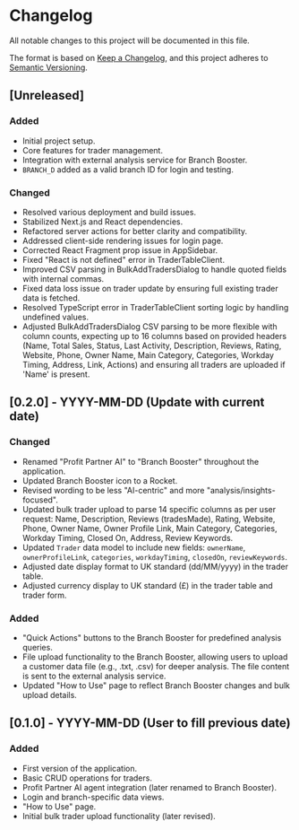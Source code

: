 
# Changelog

All notable changes to this project will be documented in this file.

The format is based on [Keep a Changelog](https://keepachangelog.com/en/1.0.0/),
and this project adheres to [Semantic Versioning](https://semver.org/spec/v2.0.0.html).

## [Unreleased]

### Added
- Initial project setup.
- Core features for trader management.
- Integration with external analysis service for Branch Booster.
- `BRANCH_D` added as a valid branch ID for login and testing.

### Changed
- Resolved various deployment and build issues.
- Stabilized Next.js and React dependencies.
- Refactored server actions for better clarity and compatibility.
- Addressed client-side rendering issues for login page.
- Corrected React Fragment prop issue in AppSidebar.
- Fixed "React is not defined" error in TraderTableClient.
- Improved CSV parsing in BulkAddTradersDialog to handle quoted fields with internal commas.
- Fixed data loss issue on trader update by ensuring full existing trader data is fetched.
- Resolved TypeScript error in TraderTableClient sorting logic by handling undefined values.
- Adjusted BulkAddTradersDialog CSV parsing to be more flexible with column counts, expecting up to 16 columns based on provided headers (Name, Total Sales, Status, Last Activity, Description, Reviews, Rating, Website, Phone, Owner Name, Main Category, Categories, Workday Timing, Address, Link, Actions) and ensuring all traders are uploaded if 'Name' is present.

## [0.2.0] - YYYY-MM-DD (Update with current date)
### Changed
- Renamed "Profit Partner AI" to "Branch Booster" throughout the application.
- Updated Branch Booster icon to a Rocket.
- Revised wording to be less "AI-centric" and more "analysis/insights-focused".
- Updated bulk trader upload to parse 14 specific columns as per user request: Name, Description, Reviews (tradesMade), Rating, Website, Phone, Owner Name, Owner Profile Link, Main Category, Categories, Workday Timing, Closed On, Address, Review Keywords.
- Updated `Trader` data model to include new fields: `ownerName`, `ownerProfileLink`, `categories`, `workdayTiming`, `closedOn`, `reviewKeywords`.
- Adjusted date display format to UK standard (dd/MM/yyyy) in the trader table.
- Adjusted currency display to UK standard (£) in the trader table and trader form.

### Added
- "Quick Actions" buttons to the Branch Booster for predefined analysis queries.
- File upload functionality to the Branch Booster, allowing users to upload a customer data file (e.g., .txt, .csv) for deeper analysis. The file content is sent to the external analysis service.
- Updated "How to Use" page to reflect Branch Booster changes and bulk upload details.

## [0.1.0] - YYYY-MM-DD (User to fill previous date)
### Added
- First version of the application.
- Basic CRUD operations for traders.
- Profit Partner AI agent integration (later renamed to Branch Booster).
- Login and branch-specific data views.
- "How to Use" page.
- Initial bulk trader upload functionality (later revised).


